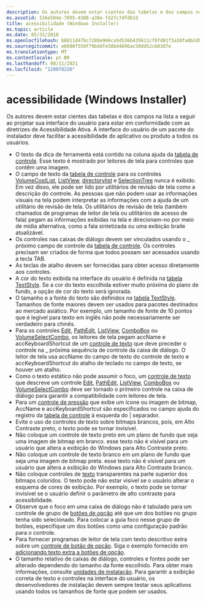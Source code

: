 ```yaml
---
description: Os autores devem estar cientes das tabelas e dos campos na lista a seguir ao projetar sua interface do usuário para estar em conformidade com as diretrizes de Acessibilidade Ativa.
ms.assetid: 516e504e-7895-4388-a38e-fd2fc7dfd61d
title: acessibilidade (Windows Installer)
ms.topic: article
ms.date: 05/31/2018
ms.openlocfilehash: b8811d47bc7288e966ca5d536b435611c79fd81f3a38fa0b2dbdd422b5939a42
ms.sourcegitcommit: e6600f550f79bddfe58bd4696ac50dd52cb03d7e
ms.translationtype: MT
ms.contentlocale: pt-BR
ms.lasthandoff: 08/11/2021
ms.locfileid: "120078226"
---
```

# <a name="accessibility-windows-installer"></a>acessibilidade (Windows Installer)

Os autores devem estar cientes das tabelas e dos campos na lista a seguir ao projetar sua interface do usuário para estar em conformidade com as diretrizes de Acessibilidade Ativa. A interface do usuário de um pacote do instalador deve facilitar a acessibilidade do aplicativo ou produto a todos os usuários.

-   O texto da dica de ferramenta está contido na coluna ajuda da [tabela de controle](control-table.md). Esse texto é mostrado por leitores de tela para controles que contêm uma imagem.
-   O campo de texto da [tabela de controle](control-table.md) para os controles [VolumeCostList](volumecostlist-control.md), [ListView](listview-control.md), [directorylist](directorylist-control.md) e [SelectionTree](selectiontree-control.md) nunca é exibido. Em vez disso, ele pode ser lido por utilitários de revisão de tela como a descrição do controle. As pessoas que não podem usar as informações visuais na tela podem interpretar as informações com a ajuda de um utilitário de revisão de tela. Os utilitários de revisão de tela (também chamados de programas de leitor de tela ou utilitários de acesso de fala) pegam as informações exibidas na tela e direcionam-no por meio de mídia alternativa, como a fala sintetizada ou uma exibição braile atualizável.
-   Os controles nas caixas de diálogo devem ser vinculados usando o \_ próximo campo de controle da [tabela de controle](control-table.md). Os controles precisam ser criados de forma que todos possam ser acessados usando a tecla TAB.
-   As teclas de atalho devem ser fornecidas para obter acesso diretamente aos controles.
-   A cor do texto exibida na interface do usuário é definida na [tabela TextStyle](textstyle-table.md). Se a cor do texto escolhida estiver muito próxima do plano de fundo, a opção de cor do texto será ignorada.
-   O tamanho e a fonte do texto são definidos na [tabela TextStyle](textstyle-table.md). Tamanhos de fonte maiores devem ser usados para pacotes destinados ao mercado asiático. Por exemplo, um tamanho de fonte de 10 pontos que é legível para texto em inglês não pode necessariamente ser verdadeiro para chinês.
-   Para os controles [Edit](edit-control.md), [PathEdit](pathedit-control.md), [ListView](listview-control.md), [ComboBox](combobox-control.md) ou [VolumeSelectCombo](volumeselectcombo-control.md), os leitores de tela pegam accName e accKeyboardShortcut de um [controle de texto](text-control.md) que deve preceder o controle na \_ próxima sequência de controle da caixa de diálogo. O leitor de tela usa accName do campo de texto do controle de texto e accKeyboardShortcut do atalho de teclado no campo de texto, se houver um atalho.
-   Como o texto estático não pode assumir o foco, um [controle de texto](text-control.md) que descreve um controle [Edit](edit-control.md), [PathEdit](pathedit-control.md), [ListView](listview-control.md), [ComboBox](combobox-control.md) ou [VolumeSelectCombo](volumeselectcombo-control.md) deve ser tornado o primeiro controle na caixa de diálogo para garantir a compatibilidade com leitores de tela.
-   Para um [controle de pressão](pushbutton-control.md) que exibe um ícone ou imagem de bitmap, AccName e accKeyboardShortcut são especificados no campo ajuda do registro da [tabela de controle](control-table.md) à esquerda do \| separador.
-   Evite o uso de controles de texto sobre bitmaps brancos, pois, em Alto Contraste preto, o texto pode se tornar invisível.
-   Não coloque um controle de texto preto em um plano de fundo que seja uma imagem de bitmap em branco. esse texto não é visível para um usuário que altera a exibição do Windows para Alto Contraste preto.
-   Não coloque um controle de texto branco em um plano de fundo que seja uma imagem de bitmap preta. esse texto não é visível para um usuário que altera a exibição do Windows para Alto Contraste branco.
-   Não coloque controles de [texto](text-control.md) transparentes na parte superior dos bitmaps coloridos. O texto pode não estar visível se o usuário alterar o esquema de cores de exibição. Por exemplo, o texto pode se tornar invisível se o usuário definir o parâmetro de alto contraste para acessibilidade.
-   Observe que o foco em uma caixa de diálogo não é tabulado para um controle de grupo de [botões de opção](radiobuttongroup-control.md) até que um dos botões no grupo tenha sido selecionado. Para colocar a guia foco nesse grupo de botões, especifique um dos botões como uma configuração padrão para o controle.
-   Para fornecer programas de leitor de tela com texto descritivo extra sobre um [controle de botão de opção](radiobuttongroup-control.md). Siga o exemplo fornecido em [adicionando texto extra a botões de opção](adding-extra-text-to-radio-buttons.md).
-   O tamanho relativo de caixas de diálogo, controles e fontes pode ser alterado dependendo do tamanho da fonte escolhido. Para obter mais informações, consulte [unidades de instalação](installer-units.md). Para garantir a exibição correta de texto e controles na interface do usuário, os desenvolvedores de instalação devem sempre testar seus aplicativos usando todos os tamanhos de fonte que podem ser usados.

 

 



